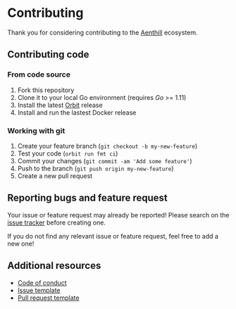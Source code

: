 # Contributing

Thank you for considering contributing to the [Aenthill](https://aenthill.github.io/) ecosystem. 

## Contributing code

### From code source

1. Fork this repository
2. Clone it to your local Go environment (requires *Go* >= 1.11)
3. Install the latest [Orbit](https://github.com/gulien/orbit) release
4. Install and run the lastest Docker release

### Working with git

1. Create your feature branch (`git checkout -b my-new-feature`)
2. Test your code (`orbit run fmt ci`)
3. Commit your changes (`git commit -am 'Add some feature'`)
4. Push to the branch (`git push origin my-new-feature`)
5. Create a new pull request

## Reporting bugs and feature request

Your issue or feature request may already be reported!
Please search on the [issue tracker](../../../issues) before creating one.

If you do not find any relevant issue or feature request, feel free to
add a new one!

## Additional resources

* [Code of conduct](CODE_OF_CONDUCT.md)
* [Issue template](ISSUE_TEMPLATE.md)
* [Pull request template](PULL_REQUEST_TEMPLATE.md)